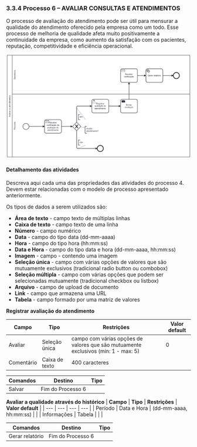 ### 3.3.4 Processo 6 – AVALIAR CONSULTAS E ATENDIMENTOS

O processo de avaliação do atendimento pode ser útil para mensurar a qualidade do atendimento oferecido pela empresa como um todo. Esse processo de melhoria de qualidade afeta muito positivamente a continuidade da empresa, como aumento da satisfação com os pacientes, reputação, competitividade e eficiência operacional.

![BPMN do PROCESSO 6](images/processo_6_avaliar_consultas_e_atendimentos.png "Processo 6 - Avaliar Consultas e Atendimentos.")


#### Detalhamento das atividades

Descreva aqui cada uma das propriedades das atividades do processo 4. 
Devem estar relacionadas com o modelo de processo apresentado anteriormente.

Os tipos de dados a serem utilizados são:

* **Área de texto** - campo texto de múltiplas linhas
* **Caixa de texto** - campo texto de uma linha
* **Número** - campo numérico
* **Data** - campo do tipo data (dd-mm-aaaa)
* **Hora** - campo do tipo hora (hh:mm:ss)
* **Data e Hora** - campo do tipo data e hora (dd-mm-aaaa, hh:mm:ss)
* **Imagem** - campo - contendo uma imagem
* **Seleção única** - campo com várias opções de valores que são mutuamente exclusivos (tradicional radio button ou combobox)
* **Seleção múltipla** - campo com várias opções que podem ser selecionadas mutuamente (tradicional checkbox ou listbox)
* **Arquivo** - campo de upload de documento
* **Link** - campo que armazena uma URL
* **Tabela** - campo formado por uma matriz de valores

**Registrar avaliação do atendimento**

| **Campo**       | **Tipo**         | **Restrições** | **Valor default** |
| ---             | ---              | ---            | ---               |
| Avaliar | Seleção única  |      campo com várias opções de valores que são mutuamente exclusivos (min: 1 - max: 5)         |        0            |
| Comentário | Caixa de texto  |      400 caracteres          |                   | 

| **Comandos**         |  **Destino**                   | **Tipo** |
| ---                  | ---                            | ---               |
| Salvar | Fim do Processo 6  |  |


**Avaliar a qualidade através do histórico**
| **Campo**       | **Tipo**         | **Restrições** | **Valor default** |
| ---             | ---              | ---            | ---               |
| Período  | Data e Hora  |     (dd-mm-aaaa, hh:mm:ss)       |                  |
| Informações  | Tabela  |            |                  |

| **Comandos**         |  **Destino**                   | **Tipo** |
| ---                  | ---                            | ---               |
| Gerar relatório | Fim do Processo 6  |  |
